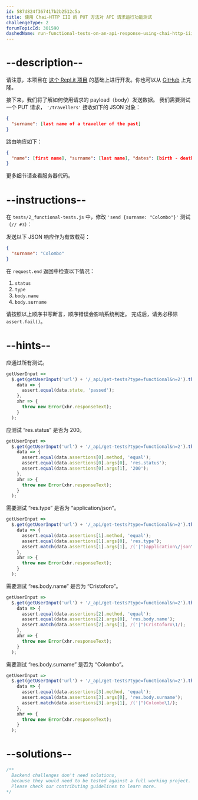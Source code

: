 ```yaml
---
id: 587d824f367417b2b2512c5a
title: 使用 Chai-HTTP III 的 PUT 方法对 API 请求运行功能测试
challengeType: 2
forumTopicId: 301590
dashedName: run-functional-tests-on-an-api-response-using-chai-http-iii---put-method
---
```


# --description--

请注意，本项目在 [这个 Repl.it 项目](https://repl.it/github/freeCodeCamp/boilerplate-mochachai) 的基础上进行开发。你也可以从 [GitHub](https://repl.it/github/freeCodeCamp/boilerplate-mochachai) 上克隆。

接下来，我们将了解如何使用请求的 payload（body）发送数据。 我们需要测试一个 PUT 请求， `'/travellers'` 接收如下的 JSON 对象：

```json
{
  "surname": [last name of a traveller of the past]
}
```

路由响应如下：

```json
{
  "name": [first name], "surname": [last name], "dates": [birth - death years]
}
```

更多细节请查看服务器代码。

# --instructions--

在 `tests/2_functional-tests.js` 中，修改 `'send {surname: "Colombo"}'` 测试（`// #3`）：

发送以下 JSON 响应作为有效载荷：

```json
{
  "surname": "Colombo"
}
```

在 `request.end` 返回中检查以下情况：

1.  `status`
2.  `type`
3.  `body.name`
4.  `body.surname`

请按照以上顺序书写断言，顺序错误会影响系统判定。 完成后，请务必移除 `assert.fail()`。

# --hints--

应通过所有测试。

```js
getUserInput =>
  $.get(getUserInput('url') + '/_api/get-tests?type=functional&n=2').then(
    data => {
      assert.equal(data.state, 'passed');
    },
    xhr => {
      throw new Error(xhr.responseText);
    }
  );
```

应测试 “res.status” 是否为 200。

```js
getUserInput =>
  $.get(getUserInput('url') + '/_api/get-tests?type=functional&n=2').then(
    data => {
      assert.equal(data.assertions[0].method, 'equal');
      assert.equal(data.assertions[0].args[0], 'res.status');
      assert.equal(data.assertions[0].args[1], '200');
    },
    xhr => {
      throw new Error(xhr.responseText);
    }
  );
```

需要测试 “res.type” 是否为 “application/json”。

```js
getUserInput =>
  $.get(getUserInput('url') + '/_api/get-tests?type=functional&n=2').then(
    data => {
      assert.equal(data.assertions[1].method, 'equal');
      assert.equal(data.assertions[1].args[0], 'res.type');
      assert.match(data.assertions[1].args[1], /('|")application\/json\1/);
    },
    xhr => {
      throw new Error(xhr.responseText);
    }
  );
```

需要测试 “res.body.name” 是否为 “Cristoforo”。

```js
getUserInput =>
  $.get(getUserInput('url') + '/_api/get-tests?type=functional&n=2').then(
    data => {
      assert.equal(data.assertions[2].method, 'equal');
      assert.equal(data.assertions[2].args[0], 'res.body.name');
      assert.match(data.assertions[2].args[1], /('|")Cristoforo\1/);
    },
    xhr => {
      throw new Error(xhr.responseText);
    }
  );
```

需要测试 “res.body.surname” 是否为 “Colombo”。

```js
getUserInput =>
  $.get(getUserInput('url') + '/_api/get-tests?type=functional&n=2').then(
    data => {
      assert.equal(data.assertions[3].method, 'equal');
      assert.equal(data.assertions[3].args[0], 'res.body.surname');
      assert.match(data.assertions[3].args[1], /('|")Colombo\1/);
    },
    xhr => {
      throw new Error(xhr.responseText);
    }
  );
```

# --solutions--

```js
/**
  Backend challenges don't need solutions, 
  because they would need to be tested against a full working project. 
  Please check our contributing guidelines to learn more.
*/
```
